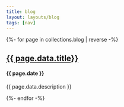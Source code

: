 ```yaml
---
title: blog
layout: layouts/blog
tags: [nav]
---
```


{%- for page in collections.blog | reverse -%}

<h2><a href="{{ page.url }}">{{ page.data.title}}</a></h2>
<h4>{{ page.date }}</h4>
<p>{{ page.data.description }}</p>

{%- endfor -%}
